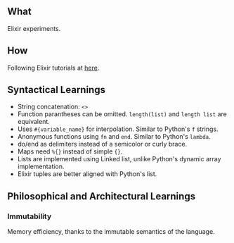 ## What

Elixir experiments.

## How

Following Elixir tutorials at [here](https://hexdocs.pm/elixir/introduction.html).

## Syntactical Learnings

- String concatenation: `<>`
- Function parantheses can be omitted. `length(list)` and `length list` are equivalent.
- Uses `#{variable_name}` for interpolation. Similar to Python's `f` strings.
- Anonymous functions using `fn` and `end`. Similar to Python's `lambda`.
- do/end as delimiters instead of a semicolor or curly brace.
- Maps need `%{}` instead of simple `{}`.
- Lists are implemented using Linked list, unlike Python's dynamic array implementation.
- Elixir tuples are better aligned with Python's list.

## Philosophical and Architectural Learnings

### Immutability

Memory efficiency, thanks to the immutable semantics of the language. 
